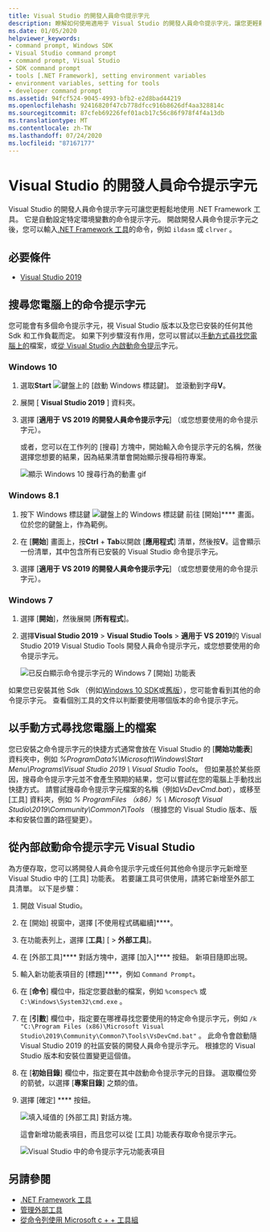 ```yaml
---
title: Visual Studio 的開發人員命令提示字元
description: 瞭解如何使用適用于 Visual Studio 的開發人員命令提示字元，讓您更輕鬆地使用 .NET 工具。 它會自動設定特定的環境變數。
ms.date: 01/05/2020
helpviewer_keywords:
- command prompt, Windows SDK
- Visual Studio command prompt
- command prompt, Visual Studio
- SDK command prompt
- tools [.NET Framework], setting environment variables
- environment variables, setting for tools
- developer command prompt
ms.assetid: 94fcf524-9045-4993-bfb2-e2d8bad44219
ms.openlocfilehash: 92416820f47cb778dfcc916b8626df4aa328814c
ms.sourcegitcommit: 87cfeb69226fef01acb17c56c86f978f4f4a13db
ms.translationtype: MT
ms.contentlocale: zh-TW
ms.lasthandoff: 07/24/2020
ms.locfileid: "87167177"
---
```

# <a name="developer-command-prompt-for-visual-studio"></a>Visual Studio 的開發人員命令提示字元

Visual Studio 的開發人員命令提示字元可讓您更輕鬆地使用 .NET Framework 工具。 它是自動設定特定環境變數的命令提示字元。 開啟開發人員命令提示字元之後，您可以輸入[.NET Framework 工具](index.md)的命令，例如 `ildasm` 或 `clrver` 。

## <a name="prerequisites"></a>必要條件

- [Visual Studio 2019](https://visualstudio.microsoft.com/downloads/?utm_medium=microsoft&utm_source=docs.microsoft.com&utm_campaign=inline+link&utm_content=download+vs2019)

## <a name="search-for-the-command-prompt-on-your-machine"></a>搜尋您電腦上的命令提示字元

您可能會有多個命令提示字元，視 Visual Studio 版本以及您已安裝的任何其他 Sdk 和工作負載而定。 如果下列步驟沒有作用，您可以嘗試以[手動方式尋找您電腦上的](#manually-locate-the-files-on-your-machine)檔案，或[從 Visual Studio 內啟動命令提示](#start-the-command-prompt-from-inside-visual-studio)字元。

### <a name="windows-10"></a>Windows 10

1. 選取**Start** ![ 鍵盤上的 [啟動 Windows 標誌鍵]。](./media/developer-command-prompt-for-vs/windows-logo-key-graphic.png) 並滾動到字母**V**。

1. 展開 [ **Visual Studio 2019** ] 資料夾。

1. 選擇 [**適用于 VS 2019 的開發人員命令提示字元**] （或您想要使用的命令提示字元）。

   或者，您可以在工作列的 [搜尋] 方塊中，開始輸入命令提示字元的名稱，然後選擇您想要的結果，因為結果清單會開始顯示搜尋相符專案。

   ![顯示 Windows 10 搜尋行為的動畫 gif](./media/developer-command-prompt-for-vs/windows10-search.gif)

### <a name="windows-81"></a>Windows 8.1

1. 按下 Windows 標誌鍵 ![鍵盤上的 Windows 標誌鍵](./media/developer-command-prompt-for-vs/windows-logo-key-graphic.png) 前往 [開始]**** 畫面。 位於您的鍵盤上，作為範例。

1. 在 [**開始**] 畫面上，按**Ctrl** + **Tab**以開啟 [**應用程式**] 清單，然後按**V**。這會顯示一份清單，其中包含所有已安裝的 Visual Studio 命令提示字元。

1. 選擇 [**適用于 VS 2019 的開發人員命令提示字元**] （或您想要使用的命令提示字元）。

### <a name="windows-7"></a>Windows 7

1. 選擇 [**開始**]，然後展開 [**所有程式**]。

1. 選擇**Visual Studio 2019**  >  **Visual Studio Tools**  >  **適用于 VS 2019**的 Visual Studio 2019 Visual Studio Tools 開發人員命令提示字元，或您想要使用的命令提示字元。

   ![已反白顯示命令提示字元的 Windows 7 [開始] 功能表](./media/developer-command-prompt-for-vs/windows7-menu.png)

如果您已安裝其他 Sdk （例如[Windows 10 SDK](https://developer.microsoft.com/windows/downloads/windows-10-sdk)或[舊版](https://developer.microsoft.com/windows/downloads/sdk-archive)），您可能會看到其他的命令提示字元。 查看個別工具的文件以判斷要使用哪個版本的命令提示字元。

## <a name="manually-locate-the-files-on-your-machine"></a>以手動方式尋找您電腦上的檔案

您已安裝之命令提示字元的快捷方式通常會放在 Visual Studio 的 [**開始功能表**] 資料夾中，例如 *%ProgramData%\Microsoft\Windows\Start Menu\Programs\Visual Studio 2019 \ Visual Studio Tools*。 但如果基於某些原因，搜尋命令提示字元並不會產生預期的結果，您可以嘗試在您的電腦上手動找出快捷方式。 請嘗試搜尋命令提示字元檔案的名稱（例如*VsDevCmd.bat*），或移至 [工具] 資料夾，例如 *% ProgramFiles （x86）% \ Microsoft Visual Studio\2019\Community\Common7\Tools* （根據您的 Visual Studio 版本、版本和安裝位置的路徑變更）。

## <a name="start-the-command-prompt-from-inside-visual-studio"></a>從內部啟動命令提示字元 Visual Studio

為方便存取，您可以將開發人員命令提示字元或任何其他命令提示字元新增至 Visual Studio 中的 [工具] 功能表。 若要讓工具可供使用，請將它新增至外部工具清單。 以下是步驟：

1. 開啟 Visual Studio。

1. 在 [開始] 視窗中，選擇 [不使用程式碼繼續]****。

1. 在功能表列上，選擇 [**工具**] [  >  **外部工具**]。

1. 在 [外部工具]**** 對話方塊中，選擇 [加入]**** 按鈕。 新項目隨即出現。

1. 輸入新功能表項目的 [標題]****，例如 `Command Prompt`。

1. 在 [**命令**] 欄位中，指定您要啟動的檔案，例如 `%comspec%` 或 `C:\Windows\System32\cmd.exe` 。

1. 在 [**引數**] 欄位中，指定要在哪裡尋找您要使用的特定命令提示字元，例如 `/k "C:\Program Files (x86)\Microsoft Visual Studio\2019\Community\Common7\Tools\VsDevCmd.bat"` 。 此命令會啟動隨 Visual Studio 2019 的社區安裝的開發人員命令提示字元。 根據您的 Visual Studio 版本和安裝位置變更這個值。

1. 在 [**初始目錄**] 欄位中，指定要在其中啟動命令提示字元的目錄。 選取欄位旁的箭號，以選擇 [**專案目錄**] 之類的值。

1. 選擇 [確定] **** 按鈕。

   ![填入域值的 [外部工具] 對話方塊。](./media/developer-command-prompt-for-vs/add-external-tool.png)

   這會新增功能表項目，而且您可以從 [工具] 功能表存取命令提示字元。

   ![Visual Studio 中的命令提示字元功能表項目](./media/developer-command-prompt-for-vs/command-prompt-vs-menu.png)

## <a name="see-also"></a>另請參閱

- [.NET Framework 工具](index.md)
- [管理外部工具](/visualstudio/ide/managing-external-tools)
- [從命令列使用 Microsoft c + + 工具組](/cpp/build/building-on-the-command-line)
